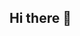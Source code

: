 ## Hi there 👋

<!--
**Riad-Abdallah/Riad-Abdallah** is a ✨ _special_ ✨ repository because its `README.md` (this file) appears on your GitHub profile.

Here are some ideas to get you started:

# 👋 Hi there! I'm [Your Name]  

I'm a passionate **coder** and **software developer** with a strong focus on building efficient and scalable solutions.  

## 🚀 About Me  
- 💻 I specialize in **Python** development  
- ⚡ Always learning and exploring new technologies  
- 🛠️ Love solving complex problems with clean and maintainable code  

-->
